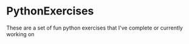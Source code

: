# PythonExercises
These are a set of fun python exercises that I've complete or currently working on
